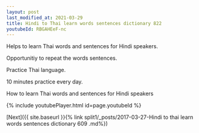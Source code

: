 ```yaml
---
layout: post
last_modified_at: 2021-03-29
title: Hindi to Thai learn words sentences dictionary 822 
youtubeId: RBGAHEeF-nc
---
```

 
 
Helps to learn Thai words and sentences for Hindi speakers.

Opportunitiy to repeat the words sentences. 

Practice Thai language. 
 
10 minutes practice every day. 
 
How to learn Thai words and sentences for Hindi speakers 
 
{% include youtubePlayer.html id=page.youtubeId %}
 
 
[Next]({{ site.baseurl }}{% link  split1/_posts/2017-03-27-Hindi to thai learn words sentences dictionary 609 .md%})
 
